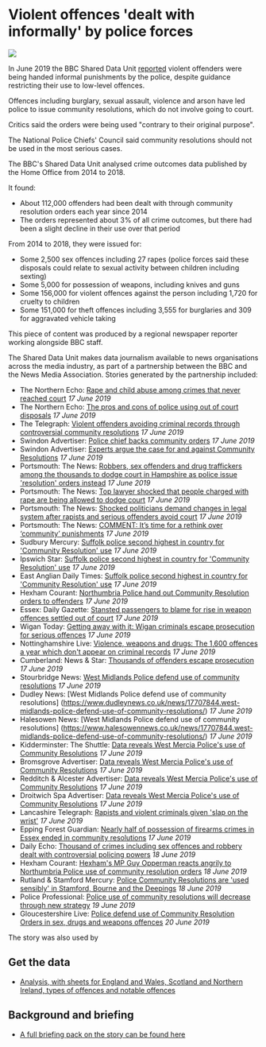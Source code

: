 # Violent offences 'dealt with informally' by police forces

![](https://ichef.bbci.co.uk/news/624/cpsprodpb/11523/production/_106174907_20190211_192230.jpg)

In June 2019 the BBC Shared Data Unit [reported](https://www.bbc.co.uk/news/uk-47697778) violent offenders were being handed informal punishments by the police, despite guidance restricting their use to low-level offences.

Offences including burglary, sexual assault, violence and arson have led police to issue community resolutions, which do not involve going to court.

Critics said the orders were being used "contrary to their original purpose".

The National Police Chiefs' Council said community resolutions should not be used in the most serious cases.

The BBC's Shared Data Unit analysed crime outcomes data published by the Home Office from 2014 to 2018.

It found:

- About 112,000 offenders had been dealt with through community resolution orders each year since 2014
- The orders represented about 3% of all crime outcomes, but there had been a slight decline in their use over that period

From 2014 to 2018, they were issued for:

- Some 2,500 sex offences including 27 rapes (police forces said these disposals could relate to sexual activity between children including sexting)
- Some 5,000 for possession of weapons, including knives and guns
- Some 156,000 for violent offences against the person including 1,720 for cruelty to children
- Some 151,000 for theft offences including 3,555 for burglaries and 309 for aggravated vehicle taking

This piece of content was produced by a regional newspaper reporter working alongside BBC staff.

The Shared Data Unit makes data journalism available to news organisations across the media industry, as part of a partnership between the BBC and the News Media Association. Stories generated by the partnership included:

* The Northern Echo: [Rape and child abuse among crimes that never reached court](https://www.thenorthernecho.co.uk/news/17709873.rape-and-child-abuse-among-crimes-that-never-reached-court/) *17 June 2019*
* The Northern Echo: [The pros and cons of police using out of court disposals](https://www.thenorthernecho.co.uk/news/17709901.the-pros-and-cons-of-police-using-out-of-court-disposals/?ref=twtrec) *17 June 2019*
* The Telegraph: [Violent offenders avoiding criminal records through controversial community resolutions](https://www.telegraph.co.uk/news/2019/06/17/violent-offenders-avoiding-criminal-records-controversial-community/) *17 June 2019*
* Swindon Advertiser: [Police chief backs community orders](https://www.swindonadvertiser.co.uk/news/17710301.police-chief-backs-community-orders/) *17 June 2019*
* Swindon Advertiser: [Experts argue the case for and against Community Resolutions](https://www.swindonadvertiser.co.uk/news/17709806.experts-argue-the-case-for-and-against-community-resolutions/) *17 June 2019*
* Portsmouth: The News: [Robbers, sex offenders and drug traffickers among the thousands to dodge court in Hampshire as police issue 'resolution' orders instead](https://www.portsmouth.co.uk/news/crime/robbers-sex-offenders-and-drug-traffickers-among-the-thousands-to-dodge-court-in-hampshire-as-police-issue-resolution-orders-instead-1-8965168) *17 June 2019*
* Portsmouth: The News: [Top lawyer shocked that people charged with rape are being allowed to dodge court](https://www.portsmouth.co.uk/news/crime/top-lawyer-shocked-that-people-charged-with-rape-are-being-allowed-to-dodge-court-1-8965170) *17 June 2019* 
* Portsmouth: The News: [Shocked politicians demand changes in legal system after rapists and serious offenders avoid court](https://www.portsmouth.co.uk/news/crime/shocked-politicians-demand-changes-in-legal-system-after-rapists-and-serious-offenders-avoid-court-1-8965172) *17 June 2019*
* Portsmouth: The News: [COMMENT: It’s time for a rethink over ‘community’ punishments](https://www.portsmouth.co.uk/news/crime/comment-it-s-time-for-a-rethink-over-community-punishments-1-8965579) *17 June 2019*
* Sudbury Mercury: [Suffolk police second highest in country for 'Community Resolution' use](https://www.sudburymercury.co.uk/news/suffolk-constabulary-deal-with-more-than-10-000-crimes-informally-1-6108511) *17 June 2019*
* Ipswich Star: [Suffolk police second highest in country for 'Community Resolution' use](https://www.ipswichstar.co.uk/news/suffolk-constabulary-deal-with-more-than-10-000-crimes-informally-1-6108511) *17 June 2019*
* East Anglian Daily Times: [Suffolk police second highest in country for 'Community Resolution' use](https://www.eadt.co.uk/news/suffolk-constabulary-deal-with-more-than-10-000-crimes-informally-1-6108511) *17 June 2019*
* Hexham Courant: [Northumbria Police hand out Community Resolution orders to offenders](https://www.hexham-courant.co.uk/news/17710500.northumbria-police-hand-out-community-resolution-orders-to-offenders/) *17 June 2019*
* Essex: Daily Gazette: [Stansted passengers to blame for rise in weapon offences settled out of court](https://www.gazette-news.co.uk/news/17708008.stansted-passengers-to-blame-for-rise-in-weapons-offences-settled-out-of-court/) *17 June 2019*
* Wigan Today: [Getting away with it: Wigan criminals escape prosecution for serious offences](https://www.wigantoday.net/news/crime/getting-away-with-it-wigan-criminals-escape-prosecution-for-serious-offences-1-9825192) *17 June 2019*
* Nottinghamshire Live: [Violence, weapons and drugs: The 1,600 offences a year which don't appear on criminal records](https://www.nottinghampost.com/news/local-news/violence-weapons-drugs-1600-offences-2971064) *17 June 2019*
* Cumberland: News & Star: [Thousands of offenders escape prosecution](https://www.newsandstar.co.uk/news/17707426.thousands-of-offenders-escape-prosecution/) *17 June 2019*
* Stourbridge News: [West Midlands Police defend use of community resolutions](https://www.stourbridgenews.co.uk/news/17707844.west-midlands-police-defend-use-of-community-resolutions/) *17 June 2019*
* Dudley News: [West Midlands Police defend use of community resolutions] (https://www.dudleynews.co.uk/news/17707844.west-midlands-police-defend-use-of-community-resolutions/) *17 June 2019*
* Halesowen News: [West Midlands Police defend use of community resolutions] (https://www.halesowennews.co.uk/news/17707844.west-midlands-police-defend-use-of-community-resolutions/) *17 June 2019*
* Kidderminster: The Shuttle: [Data reveals West Mercia Police's use of Community Resolutions](https://www.kidderminstershuttle.co.uk/news/17706959.data-reveals-west-mercia-polices-use-of-community-resolutions/) *17 June 2019*
* Bromsgrove Advertiser: [Data reveals West Mercia Police's use of Community Resolutions](https://www.bromsgroveadvertiser.co.uk/news/17706959.data-reveals-west-mercia-polices-use-of-community-resolutions/) *17 June 2019*
* Redditch & Alcester Advertiser: [Data reveals West Mercia Police's use of Community Resolutions](https://www.redditchadvertiser.co.uk/news/17706959.data-reveals-west-mercia-polices-use-of-community-resolutions/) *17 June 2019*
* Droitwich Spa Advertiser: [Data reveals West Mercia Police's use of Community Resolutions](https://www.droitwichadvertiser.co.uk/news/17706959.data-reveals-west-mercia-polices-use-of-community-resolutions/) *17 June 2019*
* Lancashire Telegraph: [Rapists and violent criminals given 'slap on the wrist'](https://www.lancashiretelegraph.co.uk/news/17707357.fear-for-victims-as-violent-criminals-and-sex-abusers-escape-court/) *17 June 2019*
* Epping Forest Guardian: [Nearly half of possession of firearms crimes in Essex ended in community resolutions](https://www.eppingforestguardian.co.uk/news/17707756.nearly-half-of-possession-of-firearms-crimes-in-essex-ended-in-community-resolutions/) *17 June 2019*
* Daily Echo: [Thousand of crimes including sex offences and robbery dealt with controversial policing powers](https://www.dailyecho.co.uk/news/17712524.thousand-of-crimes-including-sex-offences-and-robbery-dealt-with-controversial-policing-powers/) *18 June 2019*
* Hexham Courant: [Hexham's MP Guy Opperman reacts angrily to Northumbria Police use of community resolution orders](https://www.hexham-courant.co.uk/news/17713994.hexhams-mp-guy-opperman-reacts-angrily-to-northumbria-police-use-of-community-resolution-orders/) *18 June 2019*
* Rutland & Stamford Mercury: [Police Community Resolutions are 'used sensibly' in Stamford, Bourne and the Deepings](https://www.stamfordmercury.co.uk/news/police-inspector-defends-common-sense-approach-to-prosecution-9073771/) *18 June 2019*
* Police Professional: [Police use of community resolutions will decrease through new strategy](https://www.policeprofessional.com/news/police-use-of-community-resolutions-will-decrease-through-new-strategy/) *19 June 2019*
* Gloucestershire Live: [Police defend use of Community Resolution Orders in sex, drugs and weapons offences](https://www.gloucestershirelive.co.uk/news/cheltenham-news/police-defend-use-community-resolution-2997833) *20 June 2019*






The story was also used by 

## Get the data 

* [Analysis, with sheets for England and Wales, Scotland and Northern Ireland, types of offences and notable offences](https://docs.google.com/spreadsheets/d/1Eg6j55s-PGzDSO_f5EGrHtsLJ1Yn8D2vE7oGXGsi1qg/edit#gid=134508249)

## Background and briefing

* [A full briefing pack on the story can be found here](https://docs.google.com/document/d/1m6dKUO2COY5QBpcnZ8JjuhsqJ1GIckq35QNwn9OIEdc/edit)
